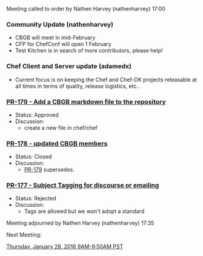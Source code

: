 Meeting called to order by Nathen Harvey (nathenharvey) 17:00

### Community Update (nathenharvey)

* CBGB will meet in mid-February
* CFP for ChefConf will open 1 February
* Test Kitchen is in search of more contributors, please help!

### Chef Client and Server update (adamedx)

* Current focus is on keeping the Chef and Chef-DK projects releasable at all times in terms of quality, release logistics, etc..

### [PR-179 - Add a CBGB markdown file to the repository](https://github.com/chef/chef-rfc/pull/179)
* Status:  Approved
* Discussion:
  * create a new file in chef/chef

### [PR-178 - updated CBGB members](https://github.com/chef/chef-rfc/pull/178)
* Status:  Closed
* Discussion:
  * [PR-179](https://github.com/chef/chef-rfc/pull/178) supersedes.

### [PR-177 - Subject Tagging for discourse or emailing](https://github.com/chef/chef-rfc/pull/177)
* Status:  Rejected
* Discussion:
  * Tags are allowed but we won't adopt a standard

Meeting adjourned by Nathen Harvey (nathenharvey) 17:35

Next Meeting:

[Thursday, January 28, 2016 9AM-9:50AM PST](http://everytimezone.com/#2016-01-28,300,cn3)
